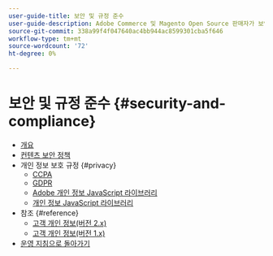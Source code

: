 ```yaml
---
user-guide-title: 보안 및 규정 준수
user-guide-description: Adobe Commerce 및 Magento Open Source 판매자가 보안 환경을 유지하고 관할 지역의 온라인 상인들을 위한 법적 요구 사항과 모범 사례를 충족해야 하는 책임이 있는지 알아봅니다.
source-git-commit: 338a99f4f047640ac4bb944ac8599301cba5f646
workflow-type: tm+mt
source-wordcount: '72'
ht-degree: 0%

---
```



# 보안 및 규정 준수 {#security-and-compliance}

- [개요](overview.md)
- [컨텐츠 보안 정책](content-security-policy.md)
- 개인 정보 보호 규정 {#privacy}
   - [CCPA](privacy/ccpa.md)
   - [GDPR](privacy/gdpr.md)
   - [Adobe 개인 정보 JavaScript 라이브러리](privacy/adobe-javascript-library.md)
   - [개인 정보 JavaScript 라이브러리](privacy/javascript-library.md)
- 참조 {#reference}
   - [고객 개인 정보(버전 2.x)](privacy/data-m2.md)
   - [고객 개인 정보(버전 1.x)](privacy/data-m1.md)
- [운영 지침으로 돌아가기](https://experienceleague.adobe.com/docs/commerce-operations/operational-guides/home.html)
